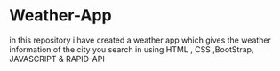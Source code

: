 # Weather-App
in this repository i have created a weather app which gives the weather information of the city you search in using HTML , CSS ,BootStrap, JAVASCRIPT &amp; RAPID-API
